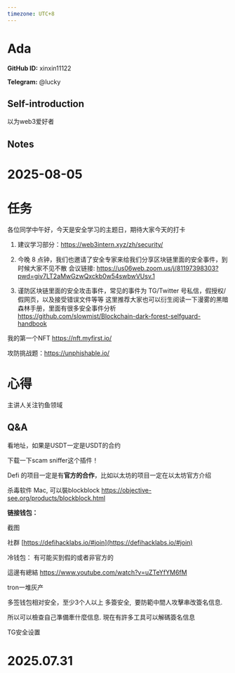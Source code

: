 ```yaml
---
timezone: UTC+8
---
```


# Ada

**GitHub ID:** xinxin11122

**Telegram:** @lucky

## Self-introduction

以为web3爱好者

## Notes

<!-- Content_START -->
# 2025-08-05

# 任务

各位同学中午好，今天是安全学习的主题日，期待大家今天的打卡
1. 建议学习部分：https://web3intern.xyz/zh/security/
2. 今晚 8 点钟，我们也邀请了安全专家来给我们分享区块链里面的安全事件，到时候大家不见不散
会议链接: https://us06web.zoom.us/j/81197398303?pwd=giv7LT2aMwGzwQxckb0w54swbwVUsv.1

3. 谨防区块链里面的安全攻击事件，常见的事件为 TG/Twitter 号私信，假授权/假网页，以及接受错误文件等等
这里推荐大家也可以衍生阅读一下漫雾的黑暗森林手册，里面有很多安全事件分析
https://github.com/slowmist/Blockchain-dark-forest-selfguard-handbook

我的第一个NFT
https://nft.myfirst.io/

攻防挑战题：https://unphishable.io/

# 心得

主讲人关注钓鱼领域

## Q&A

看地址，如果是USDT一定是USDT的合约

下载一下scam sniffer这个插件！

Defi 的项目一定是有**官方的合作**，比如以太坊的项目一定在以太坊官方介绍

杀毒软件
Mac, 可以裝blockblock
https://objective-see.org/products/blockblock.html

**链接钱包：**

截图

社群
[https://defihacklabs.io/#join](https://defihacklabs.io/#join)

冷钱包：
有可能买到假的或者非官方的

這邊有總結 https://www.youtube.com/watch?v=uZTeYfYM6fM

tron一堆灰产

多签钱包相对安全，至少3个人以上
多簽安全,  要防範中間人攻擊串改簽名信息. 

所以可以檢查自己準備牽什麼信息. 現在有許多工具可以解碼簽名信息

TG安全设置


# 2025.07.31


<!-- Content_END -->
